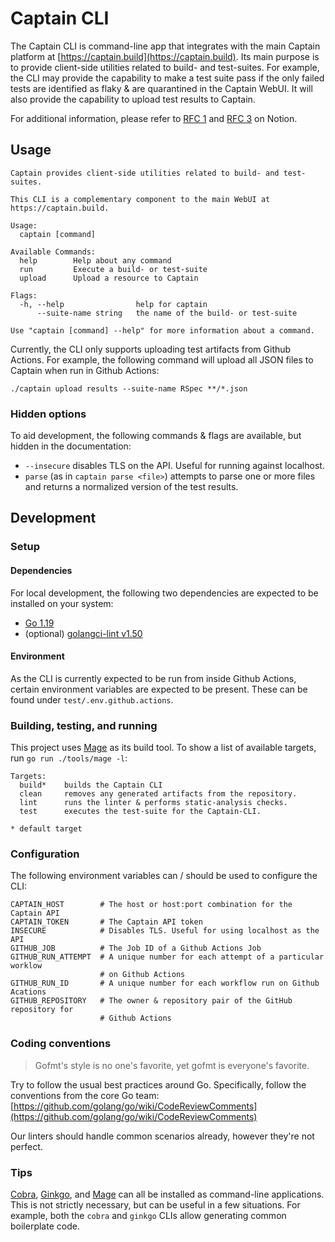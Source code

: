 # Captain CLI

The Captain CLI is command-line app that integrates with the main Captain
platform at [https://captain.build](https://captain.build). Its main purpose
is to provide client-side utilities related to build- and test-suites. For
example, the CLI may provide the capability to make a test suite pass if the
only failed tests are identified as flaky & are quarantined in the Captain
WebUI. It will also provide the capability to upload test results to Captain.

For additional information, please refer to
[RFC 1](https://www.notion.so/rwx/RFC-1-Captain-CLI-architecture-82a164154abe48cdb92ad21050f63ef5)
and [RFC 3](https://www.notion.so/rwx/RFC-3-Captain-CLI-design-7c98d1dbf4244b0eb8960cc98c103f73)
on Notion.

## Usage

```
Captain provides client-side utilities related to build- and test-suites.

This CLI is a complementary component to the main WebUI at
https://captain.build.

Usage:
  captain [command]

Available Commands:
  help        Help about any command
  run         Execute a build- or test-suite
  upload      Upload a resource to Captain

Flags:
  -h, --help                help for captain
      --suite-name string   the name of the build- or test-suite

Use "captain [command] --help" for more information about a command.
```

Currently, the CLI only supports uploading test artifacts from Github Actions.
For example, the following command will upload all JSON files to Captain when
run in Github Actions:

```
./captain upload results --suite-name RSpec **/*.json 
```

### Hidden options

To aid development, the following commands & flags are available, but hidden in
the documentation:

* `--insecure` disables TLS on the API. Useful for running against localhost.
* `parse` (as in `captain parse <file>`) attempts to parse one or more files and
  returns a normalized version of the test results.

## Development

### Setup

#### Dependencies

For local development, the following two dependencies are expected to be
installed on your system:

* [Go 1.19](https://go.dev)
* (optional) [golangci-lint v1.50](https://golangci-lint.run)

#### Environment

As the CLI is currently expected to be run from inside Github Actions, certain
environment variables are expected to be present. These can be found under
`test/.env.github.actions`.

### Building, testing, and running

This project uses [Mage](https://magefile.org) as its build tool. To show a list
of available targets, run `go run ./tools/mage -l`:

```
Targets:
  build*    builds the Captain CLI
  clean     removes any generated artifacts from the repository.
  lint      runs the linter & performs static-analysis checks.
  test      executes the test-suite for the Captain-CLI.

* default target
```

### Configuration

The following environment variables can / should be used to configure the CLI:

```
CAPTAIN_HOST        # The host or host:port combination for the Captain API
CAPTAIN_TOKEN       # The Captain API token
INSECURE            # Disables TLS. Useful for using localhost as the API
GITHUB_JOB          # The Job ID of a Github Actions Job
GITHUB_RUN_ATTEMPT  # A unique number for each attempt of a particular worklow
                    # on Github Actions
GITHUB_RUN_ID       # A unique number for each workflow run on Github Acations
GITHUB_REPOSITORY   # The owner & repository pair of the GitHub repository for
                    # Github Actions
```

### Coding conventions

> Gofmt's style is no one's favorite, yet gofmt is everyone's favorite.

Try to follow the usual best practices around Go. Specifically, follow the
conventions from the core Go team:
[https://github.com/golang/go/wiki/CodeReviewComments](https://github.com/golang/go/wiki/CodeReviewComments)

Our linters should handle common scenarios already, however they're not perfect.

### Tips

[Cobra](https://github.com/spf13/cobra-cli),
[Ginkgo](https://onsi.github.io/ginkgo/), and [Mage](https://magefile.org) can
all be installed as command-line applications. This is not strictly necessary,
but can be useful in a few situations. For example, both the `cobra` and
`ginkgo` CLIs allow generating common boilerplate code.
